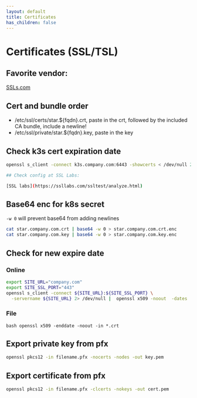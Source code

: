 ```yaml
---
layout: default
title: Certificates
has_children: false
---
```


# Certificates (SSL/TSL)

## Favorite vendor:

[SSLs.com](https://ssls.sjv.io/vNzVeW)

## Cert and bundle order

* /etc/ssl/certs/star.${fqdn}.crt, paste in the crt, followed by the included CA bundle, include a newline!
* /etc/ssl/private/star.${fqdn}.key, paste in the key

## Check k3s cert expiration date

```bash
openssl s_client -connect k3s.company.com:6443 -showcerts < /dev/null 2>&1 | openssl x509 -noout -enddate

## Check config at SSL Labs:

[SSL labs](https://ssllabs.com/ssltest/analyze.html)
```

## Base64 enc for k8s secret

`-w 0` will prevent base64 from adding newlines

```bash
cat star.company.com.crt | base64 -w 0 > star.company.com.crt.enc
cat star.company.com.key | base64 -w 0 > star.company.com.key.enc
```

## Check for new expire date

### Online

```bash
export SITE_URL="company.com"
export SITE_SSL_PORT="443"
openssl s_client -connect ${SITE_URL}:${SITE_SSL_PORT} \
  -servername ${SITE_URL} 2> /dev/null |  openssl x509 -noout  -dates
```

### File

```bash openssl x509 -enddate -noout -in *.crt```

## Export private key from pfx

```bash
openssl pkcs12 -in filename.pfx -nocerts -nodes -out key.pem
```

## Export certificate from pfx


```bash
openssl pkcs12 -in filename.pfx -clcerts -nokeys -out cert.pem
```





